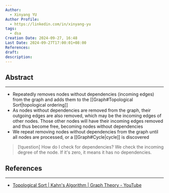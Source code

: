```yaml
---
Author:
  - Xinyang YU
Author Profile:
  - https://linkedin.com/in/xinyang-yu
tags:
  - dsa
Creation Date: 2024-09-27, 16:48
Last Date: 2024-09-27T17:00:01+08:00
References: 
draft: 
description: 
---
```

## Abstract
---
- Repeatedly removes nodes without dependencies (incoming edges) from the graph and adds them to the [[Graph#Topological Sort|topological ordering]]
- As nodes without dependencies are removed from the graph, their outgoing edges are also removed, which may be the incoming edges of other nodes. Those other nodes will have their incoming edges removed and thus become free, becoming nodes without dependencies
- We repeat removing nodes without dependencies from the graph until all nodes are processed, or a [[Graph#Cycle|cycle]] is discovered

>[!question] How do I check for dependencies?
> We check the incoming degree of the node. If it's zero, it means it has no dependencies.



## References
---
- [Topological Sort | Kahn's Algorithm | Graph Theory - YouTube](https://youtu.be/cIBFEhD77b4?si=UHFY_53c-pnEy5Tr)